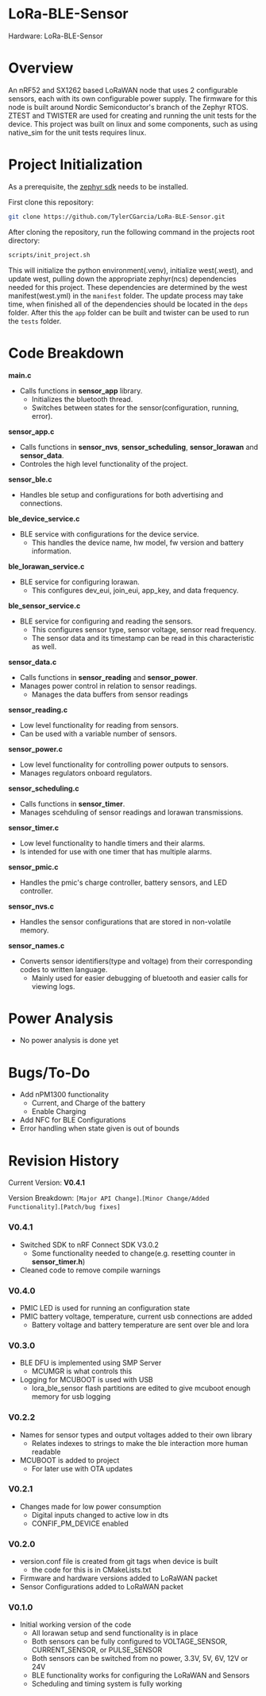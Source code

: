# LoRa-BLE-Sensor
Hardware: LoRa-BLE-Sensor

# Overview
An nRF52 and SX1262 based LoRaWAN node that uses 2 configurable sensors, each with its own configurable power supply. The firmware for this node is built around Nordic Semiconductor's branch of the Zephyr RTOS. 
ZTEST and TWISTER are used for creating and running the unit tests for the device. This project was built on linux and some components, such as using native_sim for the unit tests requires linux.

# Project Initialization

As a prerequisite, the [zephyr sdk](https://docs.zephyrproject.org/latest/develop/toolchains/zephyr_sdk.html) needs to be installed.

First clone this repository:

```bash
git clone https://github.com/TylerCGarcia/LoRa-BLE-Sensor.git
```

After cloning the repository, run the following command in the projects root directory:

```bash
scripts/init_project.sh
```

This will initialize the python environment(.venv), initialize west(.west), and update west, pulling down the appropriate zephyr(ncs) dependencies needed for this project. These dependencies are determined by the west manifest(west.yml) in the ``manifest`` folder. The update process may take time, when finished all of the dependencies should be located in the ``deps`` folder. After this the ``app`` folder can be built and twister can be used to run the ``tests`` folder.

# Code Breakdown
**main.c** 
- Calls functions in **sensor_app** library.
  * Initializes the bluetooth thread.
  * Switches between states for the sensor(configuration, running, error).

**sensor_app.c** 
- Calls functions in **sensor_nvs**, **sensor_scheduling**, **sensor_lorawan** and **sensor_data**.
- Controles the high level functionality of the project.

**sensor_ble.c** 
- Handles ble setup and configurations for both advertising and connections.

**ble_device_service.c**
- BLE service with configurations for the device service.
  * This handles the device name, hw model, fw version and battery information.

**ble_lorawan_service.c**
- BLE service for configuring lorawan.
  * This configures dev_eui, join_eui, app_key, and data frequency.

**ble_sensor_service.c**
- BLE service for configuring and reading the sensors.
  * This configures sensor type, sensor voltage, sensor read frequency.
  * The sensor data and its timestamp can be read in this characteristic as well.

**sensor_data.c** 
- Calls functions in **sensor_reading** and **sensor_power**.
- Manages power control in relation to sensor readings.
  * Manages the data buffers from sensor readings

**sensor_reading.c** 
- Low level functionality for reading from sensors.
- Can be used with a variable number of sensors.

**sensor_power.c** 
- Low level functionality for controlling power outputs to sensors.
- Manages regulators onboard regulators.

**sensor_scheduling.c** 
- Calls functions in **sensor_timer**.
- Manages scehduling of sensor readings and lorawan transmissions.

**sensor_timer.c** 
- Low level functionality to handle timers and their alarms.
- Is intended for use with one timer that has multiple alarms.

**sensor_pmic.c** 
- Handles the pmic's charge controller, battery sensors, and LED controller.

**sensor_nvs.c** 
- Handles the sensor configurations that are stored in non-volatile memory.

**sensor_names.c** 
- Converts sensor identifiers(type and voltage) from their corresponding codes to written language.
  * Mainly used for easier debugging of bluetooth and easier calls for viewing logs.

# Power Analysis
- No power analysis is done yet

# Bugs/To-Do
- Add nPM1300 functionality
  * Current, and Charge of the battery
  * Enable Charging
- Add NFC for BLE Configurations
- Error handling when state given is out of bounds

# Revision History
Current Version: **V0.4.1**

Version Breakdown: `[Major API Change]`.`[Minor Change/Added Functionality]`.`[Patch/bug fixes]`

### V0.4.1
- Switched SDK to nRF Connect SDK V3.0.2
  * Some functionality needed to change(e.g. resetting counter in **sensor_timer.h**)
- Cleaned code to remove compile warnings

### V0.4.0
- PMIC LED is used for running an configuration state
- PMIC battery voltage, temperature, current usb connections are added
  * Battery voltage and battery temperature are sent over ble and lora

### V0.3.0
- BLE DFU is implemented using SMP Server
  * MCUMGR is what controls this
- Logging for MCUBOOT is used with USB
  * lora_ble_sensor flash partitions are edited to give mcuboot enough memory for usb logging

### V0.2.2
- Names for sensor types and output voltages added to their own library
  * Relates indexes to strings to make the ble interaction more human readable
- MCUBOOT is added to project
  * For later use with OTA updates

### V0.2.1
- Changes made for low power consumption
  * Digital inputs changed to active low in dts 
  * CONFIF_PM_DEVICE enabled

### V0.2.0
- version.conf file is created from git tags when device is built
  * the code for this is in CMakeLists.txt
- Firmware and hardware versions added to LoRaWAN packet
- Sensor Configurations added to LoRaWAN packet

### V0.1.0
- Initial working version of the code
  * All lorawan setup and send functionality is in place
  * Both sensors can be fully configured to VOLTAGE_SENSOR, CURRENT_SENSOR, or PULSE_SENSOR
  * Both sensors can be switched from no power, 3.3V, 5V, 6V, 12V or 24V
  * BLE functionality works for configuring the LoRaWAN and Sensors
  * Scheduling and timing system is fully working
